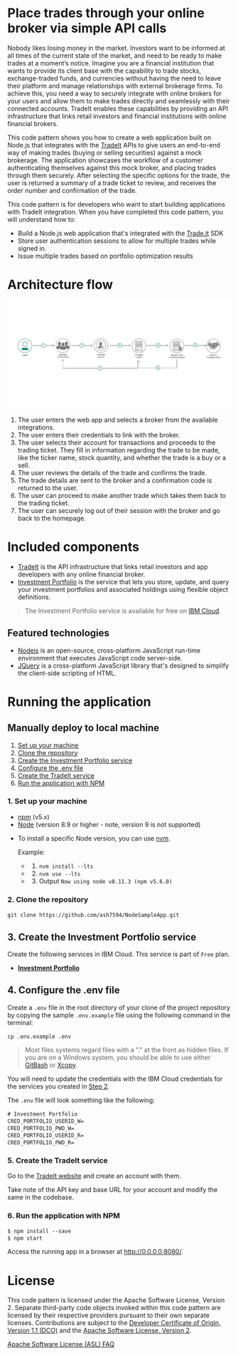 # Place trades through your online broker via simple API calls

Nobody likes losing money in the market. Investors want to be informed at all times of the current state of the market, and need to be ready to make trades at a moment’s notice. Imagine you are a financial institution that wants to provide its client base with the capability to trade stocks, exchange-traded funds, and currencies without having the need to leave their platform and manage relationships with external brokerage firms. To achieve this, you need a way to securely integrate with online brokers for your users and allow them to make trades directly and seamlessly with their connected accounts. TradeIt enables these capabilities by providing an API infrastructure that links retail investors and financial institutions with online financial brokers.

This code pattern shows you how to create a web application built on Node.js that integrates with the [TradeIt](https://www.trade.it/) APIs to give users an end-to-end way of making trades (buying or selling securities) against a mock brokerage. The application showcases the workflow of a customer authenticating themselves against this mock broker, and placing trades through them securely. After selecting the specific options for the trade, the user is returned a summary of a trade ticket to review, and receives the order number and confirmation of the trade.

This code pattern is for developers who want to start building applications with TradeIt integration. When you have completed this code pattern, you will understand how to:

* Build a Node.js web application that's integrated with the [Trade.it](https://www.trade.it/) SDK 
* Store user authentication sessions to allow for multiple trades while signed in.
* Issue multiple trades based on portfolio optimization results 

# Architecture flow

![Architecture flow](docs/doc-images/arch-flow.png?raw=true)

1. The user enters the web app and selects a broker from the available integrations.
1. The user enters their credentials to link with the broker.
1. The user selects their account for transactions and proceeds to the trading ticket. They fill in information regarding the trade to be made, like the ticker name, stock quantity, and whether the trade is a buy or a sell.
1. The user reviews the details of the trade and confirms the trade.
1. The trade details are sent to the broker and a confirmation code is returned to the user.
1. The user can proceed to make another trade which takes them back to the trading ticket.
1. The user can securely log out of their session with the broker and go back to the homepage.

# Included components

+ [TradeIt](https://www.trade.it/) is the API infrastructure that links retail investors and app developers with any online financial broker.
+ [Investment Portfolio](https://console.ng.bluemix.net/catalog/services/investment-portfolio) is the service that lets you store, update, and query your investment portfolios and associated holdings using flexible object definitions.
> The Investment Portfolio service is available for free on [IBM Cloud](https://console.bluemix.net).

## Featured technologies

* [Nodejs](https://www.nodejs.org/) is an open-source, cross-platform JavaScript run-time environment that executes JavaScript code server-side.
* [JQuery](https://www.jquery.com) is a cross-platform JavaScript library that's designed to simplify the client-side scripting of HTML.

# Running the application

## Manually deploy to local machine
1. [Set up your machine](#1-set-up-your-machine)
2. [Clone the repository](#2-clone-the-repository)
3. [Create the Investment Portfolio service](#3-create-the-investment-portfolio-service)
4. [Configure the .env file](#4-configure-the-env-file)
5. [Create the TradeIt service](#5-create-the-tradeit-service)
6. [Run the application with NPM](#6-run-the-application-with-npm)

### 1. Set up your machine

- [npm](https://www.npmjs.com/)  (v5.x)
- [Node](https://nodejs.org/en/) (version 8.9 or higher - note, version 9 is not supported)
* To install a specific Node version, you can use [nvm](https://hyperledger.github.io/composer/latest/installing/installing-prereqs.html).

  Example:
  + 1. `nvm install --lts`
  + 2. `nvm use --lts`
  + 3. Output `Now using node v8.11.3 (npm v5.6.0)`

### 2. Clone the repository

```
git clone https://github.com/ash7594/NodeSampleApp.git
```

## 3. Create the Investment Portfolio service

Create the following services in IBM Cloud. This service is part of `Free` plan.

* [**Investment Portfolio**](https://console.ng.bluemix.net/catalog/services/investment-portfolio)


## 4. Configure the .env file

Create a `.env` file in the root directory of your clone of the project repository by copying the sample `.env.example` file using the following command in the terminal:

  ```none
  cp .env.example .env
  ```

> Most files systems regard files with a "." at the front as hidden files.  If you are on a Windows system, you should be able to use either [GitBash](https://git-for-windows.github.io/) or [Xcopy](https://docs.microsoft.com/en-us/windows-server/administration/windows-commands/xcopy).

You will need to update the credentials with the IBM Cloud credentials for the services you created in [Step 2](#2-create-investment-portfolio-service).

The `.env` file will look something like the following:

```none
# Investment Portfolio
CRED_PORTFOLIO_USERID_W=
CRED_PORTFOLIO_PWD_W=
CRED_PORTFOLIO_USERID_R=
CRED_PORTFOLIO_PWD_R=

```

### 5. Create the TradeIt service

Go to the [TradeIt website](https://www.trade.it/) and create an account with them.

Take note of the API key and base URL for your account and modify the same in the codebase.

### 6. Run the application with NPM

```
$ npm install --save
$ npm start
```

Access the running app in a browser at <http://0.0.0.0:8080/>.

# License

This code pattern is licensed under the Apache Software License, Version 2.  Separate third-party code objects invoked within this code pattern are licensed by their respective providers pursuant to their own separate licenses. Contributions are subject to the [Developer Certificate of Origin, Version 1.1 (DCO)](https://developercertificate.org/) and the [Apache Software License, Version 2](http://www.apache.org/licenses/LICENSE-2.0.txt).

[Apache Software License (ASL) FAQ](http://www.apache.org/foundation/license-faq.html#WhatDoesItMEAN)
